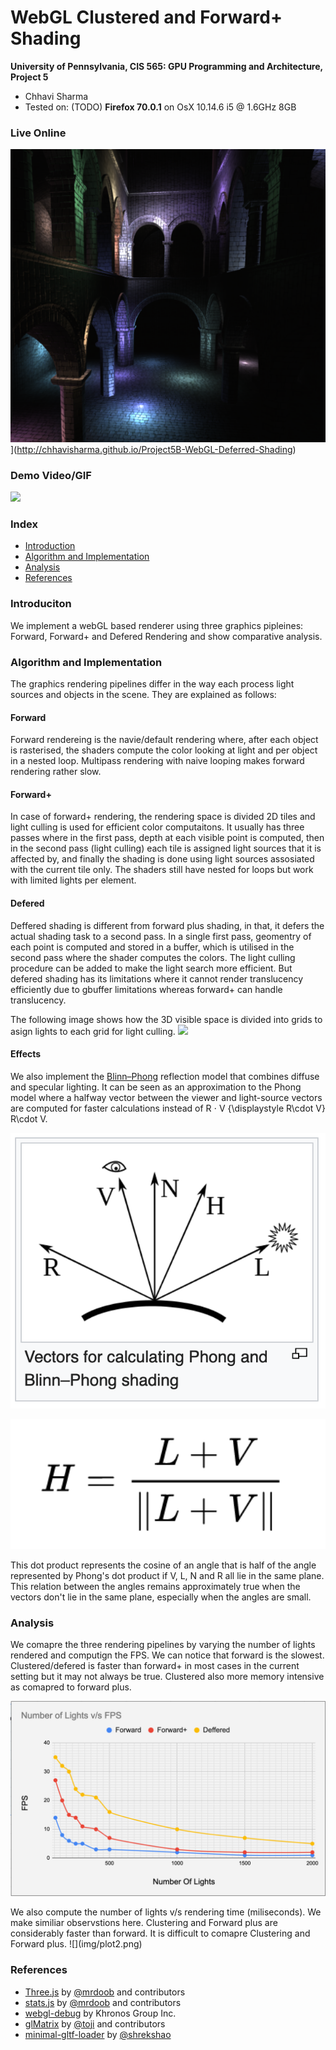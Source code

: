 WebGL Clustered and Forward+ Shading
======================

**University of Pennsylvania, CIS 565: GPU Programming and Architecture, Project 5**

* Chhavi Sharma
* Tested on: (TODO) **Firefox 70.0.1** on
  OsX 10.14.6 i5 @ 1.6GHz 8GB

### Live Online
![](img/thumb.png)](http://chhavisharma.github.io/Project5B-WebGL-Deferred-Shading)

### Demo Video/GIF
![](img/Webgl.gif)


### Index
- [Introduction](https://github.com/chhavisharma/Project6-WebGL-Clustered-Deferred-Forward-Plus#introduciton)
- [Algorithm and Implementation](https://github.com/chhavisharma/Project6-WebGL-Clustered-Deferred-Forward-Plus#algorithm-and-implementation)
- [Analysis](https://github.com/chhavisharma/Project6-WebGL-Clustered-Deferred-Forward-Plus#analysis )
- [References](https://github.com/chhavisharma/Project6-WebGL-Clustered-Deferred-Forward-Plus#references )


### Introduciton 
We implement a webGL based renderer using three graphics pipleines: Forward, Forward+ and Defered Rendering and show comparative analysis.

### Algorithm and Implementation 
The graphics rendering pipelines differ in the way each process light sources and objects in the scene. They are explained as follows:

#### Forward
Forward rendereing is the navie/default rendering where, after each object is rasterised, the shaders compute the color looking at light and per object in a nested loop. Multipass rendering with naive looping makes forward rendering rather slow. 

#### Forward+
In case of forward+ rendering, the rendering space is divided 2D tiles and light culling is used for efficient color computaitons. It usually has three passes where in the first pass, depth at each visible point is computed, then in the second pass (light culling) each tile is assigned light sources that it is affected by, and finally the shading is done using light sources assosiated with the current tile only. The shaders still have nested for loops but work with limited lights per element. 

#### Defered
Deffered shading is different from forward plus shading, in that, it defers the actual shading task to a second pass. In a single first pass, geomentry of each point is computed and stored in a buffer, which is utilised in the second pass where the shader computes the colors. The light culling procedure can be added to make the light search more efficient. But defered shading has its limitations where it cannot render translucency efficiently due to gbuffer limitations whereas forward+ can handle translucency.  

The following image shows how the 3D visible space is divided into grids to asign lights to each grid for light culling. 
![](img/rend.gif)


#### Effects
We also implement the [Blinn–Phong](https://en.wikipedia.org/wiki/Blinn%E2%80%93Phong_reflection_model) reflection model that combines diffuse and specular lighting.  It can be seen as an approximation to the Phong model where a halfway vector between the viewer and light-source vectors are computed for faster calculations instead of R ⋅ V {\displaystyle R\cdot V} R\cdot V. 
<p align="center">
  <img src="img/phong.png" width=700>
</p>
<p align="center">
  <img src="img/h.png" width=700>
</p>
This dot product represents the cosine of an angle that is half of the angle represented by Phong's dot product if V, L, N and R all lie in the same plane. This relation between the angles remains approximately true when the vectors don't lie in the same plane, especially when the angles are small. 

### Analysis
We comapre the three rendering pipelines by varying the number of lights rendered and computign the FPS. We can notice that forward is the slowest. 
Clustered/defered is faster than forward+ in most cases in the current setting but it may not always be true. 
Clustered also more memory intensive as comapred to forward plus. 
<p align="center">
  <img src="img/plot.png">
</p>
We also compute the number of lights v/s rendering time (miliseconds).
We make similiar observstions here. Clustering and Forward plus are considerably faster than forward. It is difficult to comapre Clustering and Forward plus.
![](img/plot2.png)

### References
* [Three.js](https://github.com/mrdoob/three.js) by [@mrdoob](https://github.com/mrdoob) and contributors
* [stats.js](https://github.com/mrdoob/stats.js) by [@mrdoob](https://github.com/mrdoob) and contributors
* [webgl-debug](https://github.com/KhronosGroup/WebGLDeveloperTools) by Khronos Group Inc.
* [glMatrix](https://github.com/toji/gl-matrix) by [@toji](https://github.com/toji) and contributors
* [minimal-gltf-loader](https://github.com/shrekshao/minimal-gltf-loader) by [@shrekshao](https://github.com/shrekshao)
